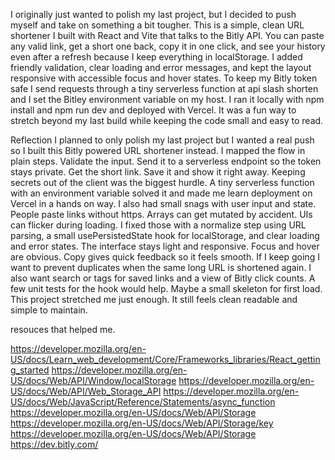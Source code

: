
I originally just wanted to polish my last project, but I decided to push myself and take on something a bit tougher. This is a simple, clean URL shortener I built with React and Vite that talks to the Bitly API. You can paste any valid link, get a short one back, copy it in one click, and see your history even after a refresh because I keep everything in localStorage. I added friendly validation, clear loading and error messages, and kept the layout responsive with accessible focus and hover states. To keep my Bitly token safe I send requests through a tiny serverless function at api slash shorten and I set the Bitley environment variable on my host. I ran it locally with npm install and npm run dev and deployed with Vercel. It was a fun way to stretch beyond my last build while keeping the code small and easy to read.



Reflection
I planned to only polish my last project but I wanted a real push so I built this Bitly powered URL shortener instead. I mapped the flow in plain steps. Validate the input. Send it to a serverless endpoint so the token stays private. Get the short link. Save it and show it right away. Keeping secrets out of the client was the biggest hurdle. A tiny serverless function with an environment variable solved it and made me learn deployment on Vercel in a hands on way. I also had small snags with user input and state. People paste links without https. Arrays can get mutated by accident. UIs can flicker during loading. I fixed those with a normalize step using URL parsing, a small usePersistedState hook for localStorage, and clear loading and error states. The interface stays light and responsive. Focus and hover are obvious. Copy gives quick feedback so it feels smooth. If I keep going I want to prevent duplicates when the same long URL is shortened again. I also want search or tags for saved links and a view of Bitly click counts. A few unit tests for the hook would help. Maybe a small skeleton for first load. This project stretched me just enough. It still feels clean readable and simple to maintain.

resouces that helped me.

https://developer.mozilla.org/en-US/docs/Learn_web_development/Core/Frameworks_libraries/React_getting_started
https://developer.mozilla.org/en-US/docs/Web/API/Window/localStorage
https://developer.mozilla.org/en-US/docs/Web/API/Web_Storage_API
https://developer.mozilla.org/en-US/docs/Web/JavaScript/Reference/Statements/async_function
https://developer.mozilla.org/en-US/docs/Web/API/Storage
https://developer.mozilla.org/en-US/docs/Web/API/Storage/key
https://developer.mozilla.org/en-US/docs/Web/API/Storage
https://dev.bitly.com/